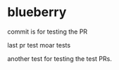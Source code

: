 # blueberry
commit is for testing the PR

last pr test
moar tests

another test for testing the test PRs. 
